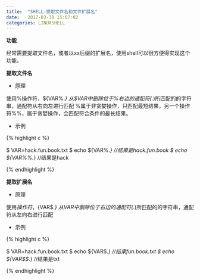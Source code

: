 ```yaml
---
title:  "SHELL-提取文件名和文件扩展名"
date:   2017-03-30 15:07:02
categories: LINUXSHELL
---
```


**功能**

经常需要提取文件名，或者以xx后缀的扩展名，使用shell可以很方便得实现这个功能。

**提取文件名**

- 原理

使用%操作符，\${VAR%.*}
从$VAR中删除位于%右边的通配符(.*)所匹配的的字符串，通配符从右向左进行匹配
%属于非贪婪操作，只匹配最短结果，另一个操作符%%，属于贪婪操作，会匹配符合条件的最长结果。

- 示例

{% highlight c %}


$ VAR=hack.fun.book.txt
$ echo ${VAR%.*} //结果是hack.fun.book
$ echo ${VAR%%.*} //结果是hack


{% endhighlight %}

**提取扩展名**

- 原理

使用$操作符，${VAR$*.}
从$VAR中删除位于$右边的通配符(*.)所匹配的的字符串，通配符从左向右进行匹配

- 示例

{% highlight c %}


$ VAR=hack.fun.book.txt
$ echo ${VAR$*.}  //结果fun.book.txt
$ echo ${VAR$$*.} //结果是txt


{% endhighlight %}
